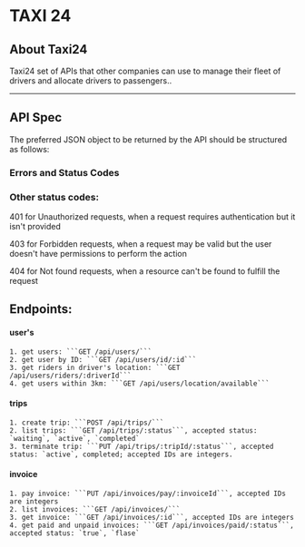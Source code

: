 # TAXI 24

## About Taxi24

Taxi24 set of APIs that other companies can use to manage their fleet of drivers and
allocate drivers to passengers..

---

## API Spec

The preferred JSON object to be returned by the API should be structured as follows:

### Errors and Status Codes

### Other status codes:

401 for Unauthorized requests, when a request requires authentication but it isn't provided

403 for Forbidden requests, when a request may be valid but the user doesn't have permissions to perform the action

404 for Not found requests, when a resource can't be found to fulfill the request

## Endpoints:

#### user's

    1. get users: ```GET /api/users/```
    2. get user by ID: ```GET /api/users/id/:id```
    3. get riders in driver's location: ```GET /api/users/riders/:driverId```
    4. get users within 3km: ```GET /api/users/location/available```

#### trips

    1. create trip: ```POST /api/trips/```
    2. list trips: ```GET /api/trips/:status```, accepted status: `waiting`, `active`, `completed`
    3. terminate trip: ```PUT /api/trips/:tripId/:status```, accepted status: `active`, completed; accepted IDs are integers.

#### invoice

    1. pay invoice: ```PUT /api/invoices/pay/:invoiceId```, accepted IDs are integers
    2. list invoices: ```GET /api/invoices/```
    3. get invoice: ```GET /api/invoices/:id```, accepted IDs are integers
    4. get paid and unpaid invoices: ```GET /api/invoices/paid/:status```, accepted status: `true`, `flase`
